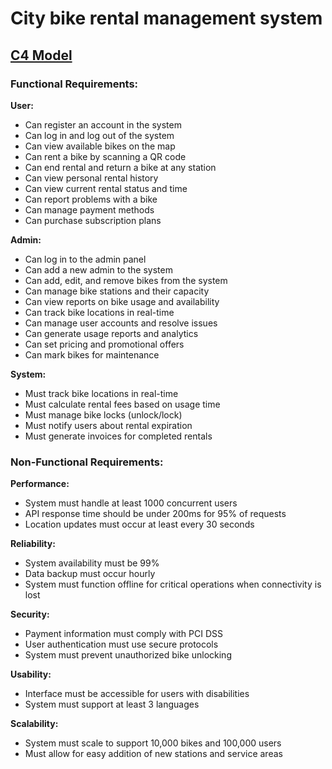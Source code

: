 # City bike rental management system
## [C4 Model](https://drive.google.com/file/d/1B0YqFhIPC5O9Iab_oIx6Y92gEqxcaK4J/view?usp=sharing)
### Functional Requirements:

**User:**
- Can register an account in the system
- Can log in and log out of the system
- Can view available bikes on the map
- Can rent a bike by scanning a QR code
- Can end rental and return a bike at any station
- Can view personal rental history
- Can view current rental status and time
- Can report problems with a bike
- Can manage payment methods
- Can purchase subscription plans

**Admin:**
- Can log in to the admin panel
- Can add a new admin to the system
- Can add, edit, and remove bikes from the system
- Can manage bike stations and their capacity
- Can view reports on bike usage and availability
- Can track bike locations in real-time
- Can manage user accounts and resolve issues
- Can generate usage reports and analytics
- Can set pricing and promotional offers
- Can mark bikes for maintenance

**System:**
- Must track bike locations in real-time
- Must calculate rental fees based on usage time
- Must manage bike locks (unlock/lock)
- Must notify users about rental expiration
- Must generate invoices for completed rentals

### Non-Functional Requirements:

**Performance:**
- System must handle at least 1000 concurrent users
- API response time should be under 200ms for 95% of requests
- Location updates must occur at least every 30 seconds

**Reliability:**
- System availability must be 99%
- Data backup must occur hourly
- System must function offline for critical operations when connectivity is lost

**Security:**
- Payment information must comply with PCI DSS
- User authentication must use secure protocols
- System must prevent unauthorized bike unlocking

**Usability:**
- Interface must be accessible for users with disabilities
- System must support at least 3 languages

**Scalability:**
- System must scale to support 10,000 bikes and 100,000 users
- Must allow for easy addition of new stations and service areas
